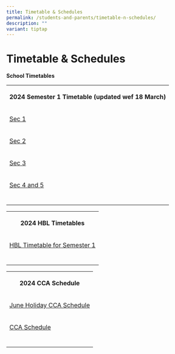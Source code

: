 ```yaml
---
title: Timetable & Schedules
permalink: /students-and-parents/timetable-n-schedules/
description: ""
variant: tiptap
---
```

<h1>Timetable &amp; Schedules</h1>
<p><strong>School Timetables</strong>
</p>
<p></p>
<table style="minWidth: 25px">
<colgroup>
<col>
</colgroup>
<tbody>
<tr>
<th rowspan="1" colspan="1">
<p>2024 Semester 1 Timetable (updated wef 18 March)</p>
</th>
</tr>
<tr>
<td rowspan="1" colspan="1">
<p><a href="/files/Timetable &amp; Schedules/2024 TT/2024_Sem_1_Sec_1_Class_Timetable.pdf" rel="noopener noreferrer nofollow" target="_blank">Sec 1</a>
</p>
</td>
</tr>
<tr>
<td rowspan="1" colspan="1">
<p><a href="/files/Timetable &amp; Schedules/2024 TT/2024_Sem_1_Sec_2_Class_Timetable.pdf" rel="noopener noreferrer nofollow" target="_blank">Sec 2</a>
</p>
</td>
</tr>
<tr>
<td rowspan="1" colspan="1">
<p><a href="/files/Timetable &amp; Schedules/2024 TT/2024_Sem_1_Sec_3_Class_Timetable.pdf" rel="noopener noreferrer nofollow" target="_blank">Sec 3</a>
</p>
</td>
</tr>
<tr>
<td rowspan="1" colspan="1">
<p><a href="/files/Timetable &amp; Schedules/2024 TT/2024_Sem_1_Sec_45_Class_Timetable.pdf" rel="noopener noreferrer nofollow" target="_blank">Sec 4 and 5</a>
</p>
</td>
</tr>
<tr>
<td rowspan="1" colspan="1">
<p></p>
</td>
</tr>
</tbody>
</table>
<p></p>
<table style="minWidth: 25px">
<colgroup>
<col>
</colgroup>
<tbody>
<tr>
<th rowspan="1" colspan="1">
<p><strong>2024 HBL Timetables</strong>
</p>
</th>
</tr>
<tr>
<td rowspan="1" colspan="1">
<p><a href="/files/Timetable &amp; Schedules/2024 TT/2024__HBL_Timetable_SEM1__final_.pdf" rel="noopener noreferrer nofollow" target="_blank">HBL Timetable for Semester 1</a>
</p>
</td>
</tr>
<tr>
<td rowspan="1" colspan="1">
<p></p>
</td>
</tr>
</tbody>
</table>
<p></p>
<table style="minWidth: 25px">
<colgroup>
<col>
</colgroup>
<tbody>
<tr>
<th rowspan="1" colspan="1">
<p>2024 CCA Schedule</p>
</th>
</tr>
<tr>
<td rowspan="1" colspan="1">
<p><a href="/files/Timetable &amp; Schedules/2024 TT/June_Hols_CCA_Schedule_2024.pdf" rel="noopener noreferrer nofollow" target="_blank">June Holiday CCA Schedule</a>
</p>
</td>
</tr>
<tr>
<td rowspan="1" colspan="1">
<p><a href="/files/Timetable &amp; Schedules/2024 TT/CCA_Schedule_2024_v2.pdf" rel="noopener noreferrer nofollow" target="_blank">CCA Schedule</a>
</p>
</td>
</tr>
<tr>
<td rowspan="1" colspan="1">
<p></p>
</td>
</tr>
</tbody>
</table>
<p></p>
